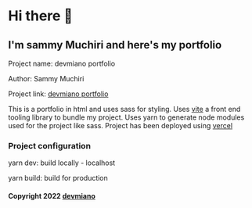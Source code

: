 # Hi there 👋

## I'm sammy Muchiri and here's my portfolio

Project name: devmiano portfolio

Author: Sammy Muchiri

Project link: [devmiano portfolio](https://devmiano.vercel.app/)

This is a portfolio in html and uses sass for styling.
Uses [vite](https://vitejs.dev/) a front end tooling library to bundle my project.
Uses yarn to generate node modules used for the project like sass.
Project has been deployed using [vercel](https://vercel.com)

### Project configuration

yarn dev: build locally - localhost

yarn build: build for production

#### Copyright 2022 [devmiano](https://devmiano.vercel.app/)

